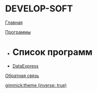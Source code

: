 # DEVELOP-SOFT

[Главная](index.md)

[Программы]()

  * # Список программ
  * [DataExpress](dataexpress/index.md)
  

[Обратная связь](contacts.md)

[gimmick:theme (inverse: true)](cerulean)
